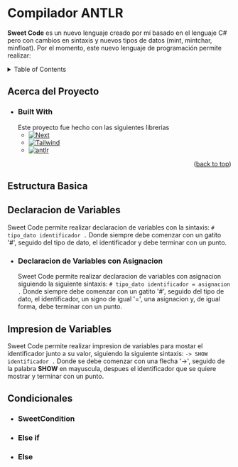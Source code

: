 # Compilador ANTLR
**Sweet Code** es un nuevo lenguaje creado por mí basado en el lenguaje C# pero con cambios en sintaxis y nuevos tipos de datos (mint, mintchar, minfloat). Por el momento, este nuevo lenguaje de programación permite realizar:

<!-- TABLE OF CONTENTS -->
<details>
  <summary>Table of Contents</summary>
  <ol>
    <li><a href="#acerca-del-proyecto">Acerca del proyecto</a></li>
    <ul>
        <li><a href="#built-with">Built With</a></li>
    </ul>
    <li><a href="#estructura-basica">Estructura Basica</a></li>
    <li>
      <a href="#declaracion-de-variables">Declaracion de Variables</a>
      <ul>
        <li><a href="#declaracion-de-variables-con-asignacion">Declaracion de Variables con Asignación</a></li>
      </ul>
    </li>
    <li>
      <a href="#impresion-de-variables">Impresion de variables</a>
    </li>
    <li><a href="#condicionales">Condicionales</a></li>
    <ul>
        <li><a href="#sweetcondition">SweetCondition</a></li>
        <li><a href="#else-if">Else if</a></li>
        <li><a href="#else">Else</a></li>
    </ul>
  </ol>
</details>

## Acerca del Proyecto

* ### Built With
  Este proyecto fue hecho con las siguientes librerias
  * [![Next][Next.js]][Next-url]
  * [![Tailwind][Tailwind.css]][Tailwind-url]
  * [![antlr][antlr]][antlr-url]
<p align="right">(<a href="#readme-top">back to top</a>)</p>


## Estructura Basica
  
## Declaracion de Variables
  Sweet Code permite realizar declaracion de variables con la sintaxis: `# tipo_dato identificador .` Donde siempre debe comenzar con un gatito '#', seguido del tipo de dato, el identificador y debe terminar con un punto.

* ### Declaracion de Variables con Asignacion
  Sweet Code permite realizar declaracion de variables con asignacion siguiendo la siguiente sintaxis: `# tipo_dato identificador = asignacion .`
Donde siempre debe comenzar con un gatito '#', seguido del tipo de dato, el identificador, un signo de igual '=', una asignacion y, de igual forma, debe terminar con un punto.

## Impresion de Variables
  Sweet Code permite realizar impresion de variables para mostar el identificador junto a su valor, siguiendo la siguiente sintaxis: `-> SHOW identificador .` Donde se debe comenzar con una flecha '->', seguido de la palabra **SHOW** en mayuscula, despues el identificador que se quiere mostrar y terminar con un punto.

## Condicionales
  
* ### SweetCondition

* ### Else if

* ### Else

<!-- MARKDOWN LINKS & IMAGES -->
<!-- https://www.markdownguide.org/basic-syntax/#reference-style-links -->
[Next.js]: https://img.shields.io/badge/next.js-000000?style=for-the-badge&logo=nextdotjs&logoColor=white
[Next-url]: https://nextjs.org/
[Tailwind.css]: https://img.shields.io/badge/Tailwind_CSS-38B2AC?style=for-the-badge&logo=tailwind-css&logoColor=white
[Tailwind-url]: https://tailwindcss.com
[antlr]: https://img.shields.io/badge/ANTLR-FF0000?style=for-the-badge&logo=antlr&logoColor=white
[antlr-url]: https://www.antlr.org
